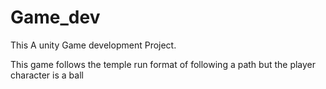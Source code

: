 # Game_dev

This A unity Game development Project.

This game follows the temple run format of following a path but the player character is a ball

